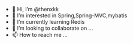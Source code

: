 - 👋 Hi, I’m @thenxkk
- 👀 I’m interested in Spring,Spring-MVC,mybatis
- 🌱 I’m currently learning Redis
- 💞️ I’m looking to collaborate on ...
- 📫 How to reach me ...

<!---
thenxkk/thenxkk is a ✨ special ✨ repository because its `README.md` (this file) appears on your GitHub profile.
You can click the Preview link to take a look at your changes.
--->
